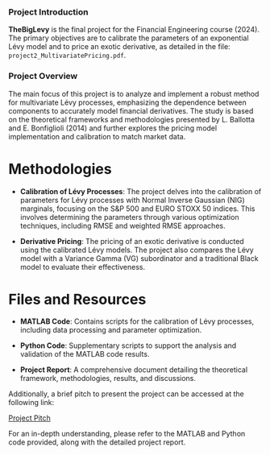 ### Project Introduction

**TheBigLevy** is the final project for the Financial Engineering course (2024). The primary objectives are to calibrate the parameters of an exponential Lévy model and to price an exotic derivative, as detailed in the file: `project2_MultivariatePricing.pdf`.

### Project Overview

The main focus of this project is to analyze and implement a robust method for multivariate Lévy processes, emphasizing the dependence between components to accurately model financial derivatives. The study is based on the theoretical frameworks and methodologies presented by L. Ballotta and E. Bonfiglioli (2014) and further explores the pricing model implementation and calibration to match market data.

# Methodologies

- **Calibration of Lévy Processes**: The project delves into the calibration of parameters for Lévy processes with Normal Inverse Gaussian (NIG) marginals, focusing on the S&P 500 and EURO STOXX 50 indices. This involves determining the parameters through various optimization techniques, including RMSE and weighted RMSE approaches.

- **Derivative Pricing**: The pricing of an exotic derivative is conducted using the calibrated Lévy models. The project also compares the Lévy model with a Variance Gamma (VG) subordinator and a traditional Black model to evaluate their effectiveness.

# Files and Resources

- **MATLAB Code**: Contains scripts for the calibration of Lévy processes, including data processing and parameter optimization.

- **Python Code**: Supplementary scripts to support the analysis and validation of the MATLAB code results.

- **Project Report**: A comprehensive document detailing the theoretical framework, methodologies, results, and discussions.

Additionally, a brief pitch to present the project can be accessed at the following link:

[Project Pitch](https://1drv.ms/f/s!ArAo2psTW77dgZ4kHwWRyi3ogPX2bg?e=Puh1Gb)

For an in-depth understanding, please refer to the MATLAB and Python code provided, along with the detailed project report.